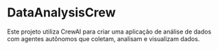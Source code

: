 # DataAnalysisCrew

Este projeto utiliza CrewAI para criar uma aplicação de análise de dados com agentes autônomos que coletam, analisam e visualizam dados.
